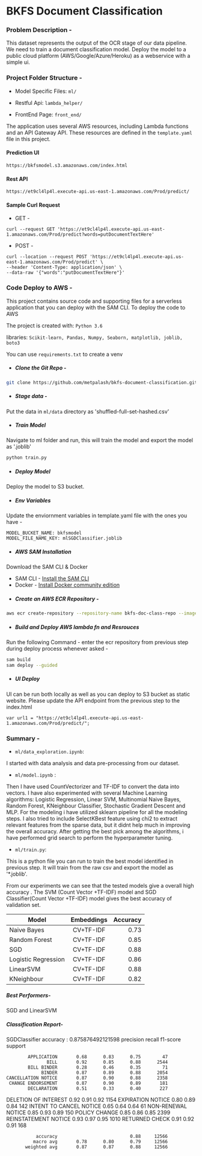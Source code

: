 # BKFS Document Classification

### Problem Description - 
This dataset represents the output of the OCR stage of our data pipeline. 
We need to train a document classification model. Deploy the model to a public cloud platform (AWS/Google/Azure/Heroku) as a webservice with a simple ui.

### Project Folder Structure -
  - Model Specific Files: ```ml/```

  - Restful Api: ```lambda_helper/```

  - FrontEnd Page: ```front_end/```

The application uses several AWS resources, including Lambda functions and an API Gateway API. These resources are defined in the `template.yaml` file in this project.

#### Prediction UI
```
https://bkfsmodel.s3.amazonaws.com/index.html
```

#### Rest API
```
https://et9cl4lp4l.execute-api.us-east-1.amazonaws.com/Prod/predict/
```

#### Sample Curl Request
- GET - 
```
curl --request GET 'https://et9cl4lp4l.execute-api.us-east-1.amazonaws.com/Prod/predict?words=putDocumentTextHere'
```
- POST - 
```
curl --location --request POST 'https://et9cl4lp4l.execute-api.us-east-1.amazonaws.com/Prod/predict' \
--header 'Content-Type: application/json' \
--data-raw '{"words":"putDocumentTextHere"}'
```

### Code Deploy to AWS -
This project contains source code and supporting files for a serverless application that you can deploy with the SAM CLI.
To deploy the code to AWS

The project is created with: ```Python 3.6```

libraries: ```Scikit-learn, Pandas, Numpy, Seaborn, matplotlib, joblib, boto3```

You can use ```requirements.txt``` to create a venv

 - ##### Clone the Git Repo -
```bash
git clone https://github.com/metpalash/bkfs-document-classification.git
```

 - ##### Stage data - 
Put the data in  ```ml/data``` directory as 'shuffled-full-set-hashed.csv'

 - ##### Train Model
Navigate to ml folder and run, this will train the model and export the model as '.joblib'
```bash
python train.py
```
 - ##### Deploy Model
Deploy the model to S3 bucket.

 - ##### Env Variables
Update the enviornment variables in template.yaml file with the ones you have - 
```
MODEL_BUCKET_NAME: bkfsmodel
MODEL_FILE_NAME_KEY: mlSGDClassifier.joblib

```

 - ##### AWS SAM Installation
Download the SAM CLI & Docker

* SAM CLI - [Install the SAM CLI](https://docs.aws.amazon.com/serverless-application-model/latest/developerguide/serverless-sam-cli-install.html)
* Docker - [Install Docker community edition](https://hub.docker.com/search/?type=edition&offering=community)

- ##### Create an AWS ECR Repository - 
```bash
aws ecr create-repository --repository-name bkfs-doc-class-repo --image-tag-mutability IMMUTABLE --image-scanning-configuration scanOnPush=true
```
- ##### Build and Deploy AWS lambda fn and Resrouces
Run the following Command - enter the ecr repository from previous step during
deploy process whenever asked -
```bash
sam build
sam deploy --guided
```

- ##### UI Deploy
UI can be run both locally as well as you can deploy to S3 bucket as static website.
Please update the API endpoint from the previous step to the index.html 
```
var url1 = "https://et9cl4lp4l.execute-api.us-east-1.amazonaws.com/Prod/predict/";
```

### Summary -

- ```ml/data_exploration.ipynb```:

I started with data analysis and data pre-processing from our dataset. 

- ```ml/model.ipynb``` :

Then I have used CountVectorizer and TF-IDF to convert the data into vectors. I have also experimented with several Machine Learning algorithms: Logistic Regression, Linear SVM, Multinomial Naive Bayes, Random Forest, KNeighbour Classifier, Stochastic Gradient Descent and MLP. For the modeling i have utilized sklearn pipeline for all the modeling steps.
I also tried to include SelectKBest feature using chi2 to extract relevant features from the sparse data, but it didnt help
much in improving the overall accuracy.
After getting the best pick among the algorithms, i have performed grid search to perform the hyperparameter tuning.

- ```ml/train.py```:

This is a python file you can run to train the best model identified in previous step.
It will train from the raw csv and export the model as '*.joblib'.

From our experiments we can see that the tested models give a overall high accuracy . The SVM (Count Vector +TF-IDF) model and SGD Classifier(Count Vector +TF-IDF) model gives the best accuracy of validation set.

| Model              | Embeddings    | Accuracy |
| ------------------ |:-------------:| --------:|
| Naive Bayes        | CV+TF-IDF     | 0.73     |
| Random Forest      | CV+TF-IDF     | 0.85     |
| SGD                | CV+TF-IDF     | 0.88     |
| Logistic Regression| CV+TF-IDF     | 0.86     |
| LinearSVM          | CV+TF-IDF     | 0.88     |
| KNeighbour         | CV+TF-IDF     | 0.82     |


##### Best Performers-
SGD and LinearSVM

##### Classification Report-

SGDClassifier accuracy : 0.875876492121598
                         precision    recall  f1-score   support

            APPLICATION       0.68      0.83      0.75        47
                   BILL       0.92      0.85      0.88      2544
            BILL BINDER       0.28      0.46      0.35        71
                 BINDER       0.87      0.89      0.88      2054
    CANCELLATION NOTICE       0.87      0.90      0.88      2358
     CHANGE ENDORSEMENT       0.87      0.90      0.89       181
            DECLARATION       0.51      0.33      0.40       227
   DELETION OF INTEREST       0.92      0.91      0.92      1154
      EXPIRATION NOTICE       0.80      0.89      0.84       142
INTENT TO CANCEL NOTICE       0.65      0.64      0.64        61
     NON-RENEWAL NOTICE       0.85      0.93      0.89       150
          POLICY CHANGE       0.85      0.86      0.85      2399
   REINSTATEMENT NOTICE       0.93      0.97      0.95      1010
         RETURNED CHECK       0.91      0.92      0.91       168

               accuracy                           0.88     12566
              macro avg       0.78      0.80      0.79     12566
           weighted avg       0.87      0.87      0.88     12566
